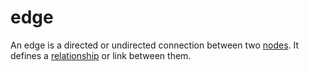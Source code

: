 # edge

An edge is a directed or undirected connection between two [nodes](/data_md/mathematics/definitions/graph/node.md). It defines a [relationship](/data_md/mathematics/definitions/foundamental/relation.md) or link between them.
